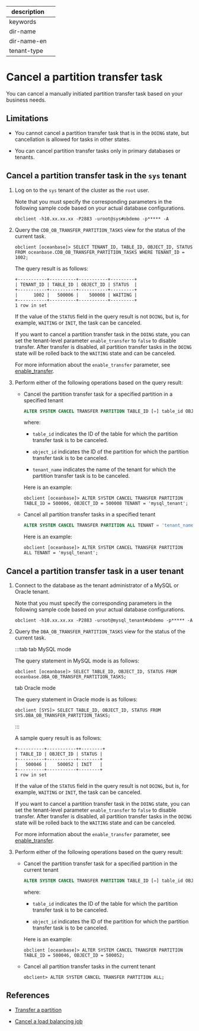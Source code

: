 | description ||
|---|---|
| keywords ||
| dir-name ||
| dir-name-en ||
| tenant-type ||

# Cancel a partition transfer task

You can cancel a manually initiated partition transfer task based on your business needs.

## Limitations

* You cannot cancel a partition transfer task that is in the `DOING` state, but cancellation is allowed for tasks in other states.

* You can cancel partition transfer tasks only in primary databases or tenants.

## Cancel a partition transfer task in the `sys` tenant

1. Log on to the `sys` tenant of the cluster as the `root` user.

   Note that you must specify the corresponding parameters in the following sample code based on your actual database configurations.

   ```shell
   obclient -h10.xx.xx.xx -P2883 -uroot@sys#obdemo -p***** -A
   ```

2. Query the `CDB_OB_TRANSFER_PARTITION_TASKS` view for the status of the current task.

   ```shell
   obclient [oceanbase]> SELECT TENANT_ID, TABLE_ID, OBJECT_ID, STATUS FROM oceanbase.CDB_OB_TRANSFER_PARTITION_TASKS WHERE TENANT_ID = 1002;
   ```

   The query result is as follows:

   ```shell
   +-----------+----------+-----------+---------+
   | TENANT_ID | TABLE_ID | OBJECT_ID | STATUS  |
   +-----------+----------+-----------+---------+
   |      1002 |   500006 |    500008 | WAITING |
   +-----------+----------+-----------+---------+
   1 row in set
   ```

   If the value of the `STATUS` field in the query result is not `DOING`, but is, for example, `WAITING` or `INIT`, the task can be canceled.

   If you want to cancel a partition transfer task in the `DOING` state, you can set the tenant-level parameter `enable_transfer` to `false` to disable transfer. After transfer is disabled, all partition transfer tasks in the `DOING` state will be rolled back to the `WAITING` state and can be canceled.

   For more information about the `enable_transfer` parameter, see [enable_transfer](../../../700.reference/800.configuration-items-and-system-variables/100.system-configuration-items/400.tenant-level-configuration-items/3000.enable_transfer.md).

3. Perform either of the following operations based on the query result:

   * Cancel the partition transfer task for a specified partition in a specified tenant

      ```sql
      ALTER SYSTEM CANCEL TRANSFER PARTITION TABLE_ID [=] table_id OBJECT_ID [=] object_id TENANT = 'tenant_name';
      ```

      where:

      * `table_id` indicates the ID of the table for which the partition transfer task is to be canceled.

      * `object_id` indicates the ID of the partition for which the partition transfer task is to be canceled.

      * `tenant_name` indicates the name of the tenant for which the partition transfer task is to be canceled.

      Here is an example:

      ```shell
      obclient [oceanbase]> ALTER SYSTEM CANCEL TRANSFER PARTITION TABLE_ID = 500006, OBJECT_ID = 500008 TENANT = 'mysql_tenant';
      ```

   * Cancel all partition transfer tasks in a specified tenant

      ```sql
      ALTER SYSTEM CANCEL TRANSFER PARTITION ALL TENANT = 'tenant_name';
      ```

      Here is an example:

      ```shell
      obclient [oceanbase]> ALTER SYSTEM CANCEL TRANSFER PARTITION ALL TENANT = 'mysql_tenant';
      ```

## Cancel a partition transfer task in a user tenant

1. Connect to the database as the tenant administrator of a MySQL or Oracle tenant.

   Note that you must specify the corresponding parameters in the following sample code based on your actual database configurations.

   ```shell
   obclient -h10.xx.xx.xx -P2883 -uroot@mysql_tenant#obdemo -p***** -A
   ```

2. Query the `DBA_OB_TRANSFER_PARTITION_TASKS` view for the status of the current task.

   :::tab
   tab MySQL mode

   The query statement in MySQL mode is as follows:

   ```shell
   obclient [oceanbase]> SELECT TABLE_ID, OBJECT_ID, STATUS FROM oceanbase.DBA_OB_TRANSFER_PARTITION_TASKS;
   ```

   tab Oracle mode

   The query statement in Oracle mode is as follows:

   ```shell
   obclient [SYS]> SELECT TABLE_ID, OBJECT_ID, STATUS FROM SYS.DBA_OB_TRANSFER_PARTITION_TASKS;
   ```

   :::

   A sample query result is as follows:

   ```shell
   +----------+-----------++--------+
   | TABLE_ID | OBJECT_ID | STATUS |
   +----------+-----------+--------+
   |   500046 |    500052 | INIT   |
   +----------+-----------+--------+
   1 row in set
   ```

   If the value of the `STATUS` field in the query result is not `DOING`, but is, for example, `WAITING` or `INIT`, the task can be canceled.

   If you want to cancel a partition transfer task in the `DOING` state, you can set the tenant-level parameter `enable_transfer` to `false` to disable transfer. After transfer is disabled, all partition transfer tasks in the `DOING` state will be rolled back to the `WAITING` state and can be canceled.

   For more information about the `enable_transfer` parameter, see [enable_transfer](../../../700.reference/800.configuration-items-and-system-variables/100.system-configuration-items/400.tenant-level-configuration-items/3000.enable_transfer.md).

3. Perform either of the following operations based on the query result:

   * Cancel the partition transfer task for a specified partition in the current tenant

      ```sql
      ALTER SYSTEM CANCEL TRANSFER PARTITION TABLE_ID [=] table_id OBJECT_ID [=] object_id;
      ```

      where:

      * `table_id` indicates the ID of the table for which the partition transfer task is to be canceled.

      * `object_id` indicates the ID of the partition for which the partition transfer task is to be canceled.

      Here is an example:

      ```shell
      obclient [oceanbase]> ALTER SYSTEM CANCEL TRANSFER PARTITION TABLE_ID = 500046, OBJECT_ID = 500052;
      ```

   * Cancel all partition transfer tasks in the current tenant

      ```shell
      obclient> ALTER SYSTEM CANCEL TRANSFER PARTITION ALL;
      ```

## References

* [Transfer a partition](200.transfer-partition-management.md)

* [Cancel a load balancing job](400.cancel-balance-job-task.md)